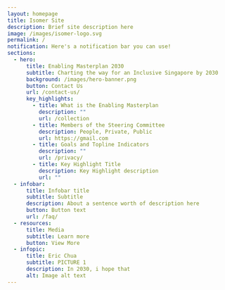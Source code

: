 ```yaml
---
layout: homepage
title: Isomer Site
description: Brief site description here
image: /images/isomer-logo.svg
permalink: /
notification: Here's a notification bar you can use!
sections:
  - hero:
      title: Enabling Masterplan 2030
      subtitle: Charting the way for an Inclusive Singapore by 2030
      background: /images/hero-banner.png
      button: Contact Us
      url: /contact-us/
      key_highlights:
        - title: What is the Enabling Masterplan
          description: ""
          url: /collection
        - title: Members of the Steering Committee
          description: People, Private, Public
          url: https://gmail.com
        - title: Goals and Topline Indicators
          description: ""
          url: /privacy/
        - title: Key Highlight Title
          description: Key Highlight description
          url: ""
  - infobar:
      title: Infobar title
      subtitle: Subtitle
      description: About a sentence worth of description here
      button: Button text
      url: /faq/
  - resources:
      title: Media
      subtitle: Learn more
      button: View More
  - infopic:
      title: Eric Chua
      subtitle: PICTURE 1
      description: In 2030, i hope that
      alt: Image alt text
---
```

